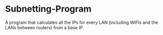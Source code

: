 # Subnetting-Program
A program that calculates all the IPs for every LAN (including WIFIs and the LANs between routers) from a base IP.
